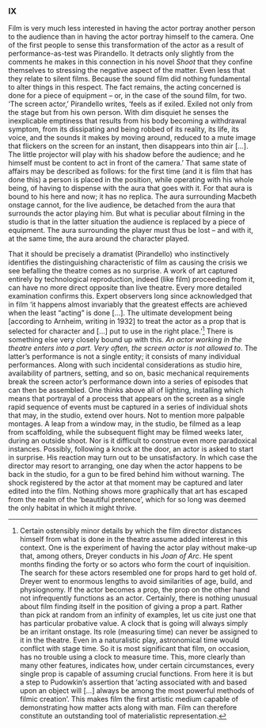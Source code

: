 ### IX

Film is very much less interested in having the actor portray another person to the audience than in having the actor portray himself to the camera. One of the first people to sense this transformation of the actor as a result of performance-as-test was Pirandello. It detracts only slightly from the comments he makes in this connection in his novel *Shoot* that they confine themselves to stressing the negative aspect of the matter. Even less that they relate to silent films. Because the sound film did nothing fundamental to alter things in this respect. The fact remains, the acting concerned is done for a piece of equipment – or, in the case of the sound film, for two. ‘The screen actor,’ Pirandello writes, ‘feels as if exiled. Exiled not only from the stage but from his own person. With dim disquiet he senses the inexplicable emptiness that results from his body becoming a withdrawal symptom, from its dissipating and being robbed of its reality, its life, its voice, and the sounds it makes by moving around, reduced to a mute image that flickers on the screen for an instant, then disappears into thin air [...]. The little projector will play with his shadow before the audience; and he himself must be content to act in front of the camera.’ That same state of affairs may be described as follows: for the first time (and it is film that has done this) a person is placed in the position, while operating with his whole being, of having to dispense with the aura that goes with it. For that aura is bound to his here and now; it has no replica. The aura surrounding Macbeth onstage cannot, for the live audience, be detached from the aura that surrounds the actor playing him. But what is peculiar about filming in the studio is that in the latter situation the audience is replaced by a piece of equipment. The aura surrounding the player must thus be lost – and with it, at the same time, the aura around the character played.

That it should be precisely a dramatist (Pirandello) who instinctively identifies the distinguishing characteristic of film as causing the crisis we see befalling the theatre comes as no surprise. A work of art captured entirely by technological reproduction, indeed (like film) proceeding from it, can have no more direct opposite than live theatre. Every more detailed examination confirms this. Expert observers long since acknowledged that in film ‘it happens almost invariably that the greatest effects are achieved when the least “acting” is done [...]. The ultimate development being [according to Arnheim, writing in 1932] to treat the actor as a prop that is selected for character and [...] put to use in the right place.’[^12] There is something else very closely bound up with this. *An actor working in the theatre enters into a part. Very often, the screen actor is not allowed to*. The latter’s performance is not a single entity; it consists of many individual performances. Along with such incidental considerations as studio hire, availability of partners, setting, and so on, basic mechanical requirements break the screen actor’s performance down into a series of episodes that can then be assembled. One thinks above all of lighting, installing which means that portrayal of a process that appears on the screen as a single rapid sequence of events must be captured in a series of individual shots that may, in the studio, extend over hours. Not to mention more palpable montages. A leap from a window may, in the studio, be filmed as a leap from scaffolding, while the subsequent flight may be filmed weeks later, during an outside shoot. Nor is it difficult to construe even more paradoxical instances. Possibly, following a knock at the door, an actor is asked to start in surprise. His reaction may turn out to be unsatisfactory. In which case the director may resort to arranging, one day when the actor happens to be back in the studio, for a gun to be fired behind him without warning. The shock registered by the actor at that moment may be captured and later edited into the film. Nothing shows more graphically that art has escaped from the realm of the ‘beautiful pretence’, which for so long was deemed the only habitat in which it might thrive.

[^12]: Certain ostensibly minor details by which the film director distances himself from what is done in the theatre assume added interest in this context. One is the experiment of having the actor play without make-up that, among others, Dreyer conducts in his *Joan of Arc*. He spent months finding the forty or so actors who form the court of inquisition. The search for these actors resembled one for props hard to get hold of. Dreyer went to enormous lengths to avoid similarities of age, build, and physiognomy. If the actor becomes a prop, the prop on the other hand not infrequently functions as an actor. Certainly, there is nothing unusual about film finding itself in the position of giving a prop a part. Rather than pick at random from an infinity of examples, let us cite just one that has particular probative value. A clock that is going will always simply be an irritant onstage. Its role (measuring time) can never be assigned to it in the theatre. Even in a naturalistic play, astronomical time would conflict with stage time. So it is most significant that film, on occasion, has no trouble using a clock to measure time. This, more clearly than many other features, indicates how, under certain circumstances, every single prop is capable of assuming crucial functions. From here it is but a step to Pudowkin’s assertion that ‘acting associated with and based upon an object will [...] always be among the most powerful methods of filmic creation’. This makes film the first artistic medium capable of demonstrating how matter acts along with man. Film can therefore constitute an outstanding tool of materialistic representation.

